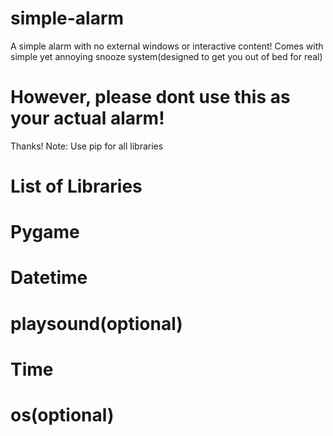 # simple-alarm
A simple alarm with no external windows or interactive content!
Comes with simple yet annoying snooze system(designed to get you out of bed for real)
# However, please dont use this as your actual alarm!
Thanks!
Note: Use pip for all libraries
# List of Libraries
# Pygame
# Datetime
# playsound(optional)
# Time
# os(optional)

